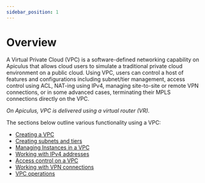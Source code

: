 ```yaml
---
sidebar_position: 1
---
```

# Overview

A Virtual Private Cloud (VPC) is a software-defined networking capability on Apiculus that allows cloud users to simulate a traditional private cloud environment on a public cloud. Using VPC, users can control a host of features and configurations including subnet/tier management, access control using ACL, NAT-ing using IPv4, managing site-to-site or remote VPN connections, or in some advanced cases, terminating their MPLS connections directly on the VPC.

_On Apiculus, VPC is delivered using a virtual router (VR)._

The sections below outline various functionality using a VPC:

- [Creating a VPC](https://docs.apiculus.com/hc/en-in/articles/13229118111773)
- [Creating subnets and tiers](https://docs.apiculus.com/hc/en-in/articles/13229466643741)
- [Managing Instances in a VPC](https://docs.apiculus.com/hc/en-in/articles/13229570309789)
- [Working with IPv4 addresses](https://docs.apiculus.com/hc/en-in/articles/13229898805405)
- [Access control on a VPC](https://docs.apiculus.com/hc/en-in/articles/13230488394141)
- [Working with VPN connections](https://docs.apiculus.com/hc/en-in/articles/13230526882461)
- [VPC operations](https://docs.apiculus.com/hc/en-in/articles/13230694512797)